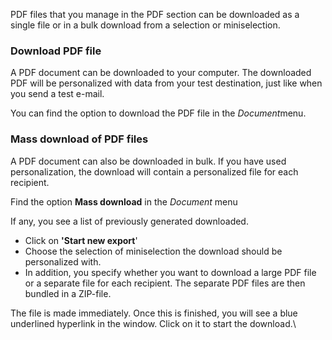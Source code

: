 PDF files that you manage in the PDF section can be downloaded as a
single file or in a bulk download from a selection or miniselection.

### Download PDF file

A PDF document can be downloaded to your computer. The downloaded PDF
will be personalized with data from your test destination, just like
when you send a test e-mail.

You can find the option to download the PDF file in the *Document*menu.

### Mass download of PDF files

A PDF document can also be downloaded in bulk. If you have used
personalization, the download will contain a personalized file for each
recipient.

Find the option **Mass download** in the *Document* menu

If any, you see a list of previously generated downloaded.

-   Click on **'Start new export**'
-   Choose the selection of miniselection the download should be
    personalized with.
-   In addition, you specify whether you want to download a large PDF
    file or a separate file for each recipient. The separate PDF files
    are then bundled in a ZIP-file.

The file is made immediately. Once this is finished, you will see a blue
underlined hyperlink in the window. Click on it to start the download.\

